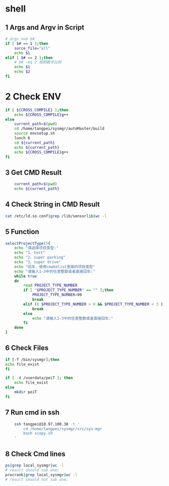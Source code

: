# shell

## 1 Args and Argv in Script
```sh
# args num $#
if [ $# == 1 ];then
    sorce_file="all"
    echo $1
elif [ $# == 2 ];then
    # $# -eq 2 按照数字比较
    echo $1
    echo $2
fi
```
# 2 Check ENV
```sh
if [ ${CROSS_COMPILE} ];then
    echo ${CROSS_COMPILE}g++
else
    current_path=$(pwd)
    cd /home/tangpei/sysmgr/autoMaster/build
    source envsetup.sh
    lunch 6
    cd ${current_path}
    echo ${current_path}
    echo ${CROSS_COMPILE}g++
fi
```

## 3 Get CMD Result
```sh
    current_path=$(pwd)
    echo ${current_path}
```
## 4 Check String in CMD Result
```sh
cat /etc/ld.so.conf|grep /lib/sensorlib|wc -l
```

## 5 Function
```sh
selectProjectType(){
    echo "请选择项目类型:"
    echo "1、test"
    echo "2、super parking"
    echo "3、super drive"
    echo "回车、使用cmakelist里面的项目类型"
    echo "请输入1-3中的任意整数或者直接回车:"
    while true
    do
        read PROJECT_TYPE_NUMBER
        if [ "$PROJECT_TYPE_NUMBER" == "" ];then
            PROJECT_TYPE_NUMBER=99
            break
        elif (( $PROJECT_TYPE_NUMBER > 0 && $PROJECT_TYPE_NUMBER < 3 ));then
            break
        else
            echo "请输入1-3中的任意整数或者直接回车:"
        fi
    done
}
```
## 6 Check Files

```sh
if [-f /bin/sysmgr];then
echo file_exist
fi

if [ -d /userdata/peiT ]; then
    echo file_exist
else
    mkdir peiT
fi
```

## 7 Run cmd in ssh
```sh
    ssh tangpei@10.97.100.38 -t '
        cd /home/tangpei/sysmgr/src/sys-mgr
        bash scopy.sh 
    '
```

## 8 Check Cmd lines

```sh
ps|grep local_sysmgr|wc -l
# result should sub one;
procrank|grep local_sysmgr|wc -l
# result should not sub one;
```
